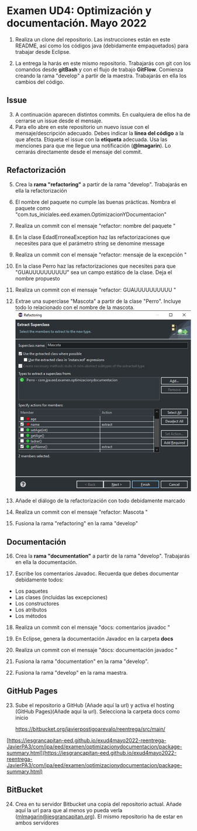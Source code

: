 # Examen UD4: Optimización y documentación. Mayo 2022
1.  Realiza un clone del repositorio. Las instrucciones están en este README, así como los códigos java (debidamente empaquetados) para trabajar desde Eclipse.  
   
2.  La entrega la harás en este mismo repositorio. Trabajarás con git con los comandos desde **gitBash** y con el flujo de trabajo **GitFlow**. Comienza creando la rama "develop" a partir de la maestra. Trabajarás en ella los cambios del código.


## Issue
3. A continuación aparecen distintos commits. En cualquiera de ellos ha de cerrarse un issue desde el mensaje. 
4. Para ello abre en este repositorio un nuevo issue con el mensaje/descripción adecuado. Debes indicar la **línea del código** a la que afecta. Etiqueta el issue con la **etiqueta** adecuada. Usa las menciones para que me llegue una notificación (**@lmagarin**). Lo cerrarás directamente desde el mensaje del commit.

## Refactorización
5. Crea la **rama "refactoring"** a partir de la rama "develop". Trabajarás en ella la refactorización
   
6. El nombre del paquete no cumple las buenas prácticas. Nombra el paquete como "com.tus_iniciales.eed.examen.OptimizacionYDocumentacion"

7.  Realiza un commit con el mensaje "refactor: nombre del paquete " 


8.  En la clase EdadErroneaException haz las refactorizaciones que necesites para que el parámetro string se denomine message
   
9.  Realiza un commit con el mensaje "refactor: mensaje de la excepción " 
   
10. En la clase Perro haz las refactorizaciones que necesites para que "GUAUUUUUUUUUU" sea un campo estático de la clase. Deja el nombre propuesto

11. Realiza un commit con el mensaje "refactor: GUAUUUUUUUUUU " 

12. Extrae una superclase "Mascota" a partir de la clase "Perro". Incluye todo lo relacionado con el nombre de la mascota.
    ![img](img/1.JPG)
13. Añade el diálogo de la refactorización con todo debidamente marcado



14. Realiza un commit con el mensaje "refactor: Mascota "
15. Fusiona la rama "refactoring" en la rama "develop" 

## Documentación
16. Crea la **rama "documentation"** a partir de la rama "develop". Trabajarás en ella la documentación.

17. Escribe los comentarios Javadoc. Recuerda que debes documentar debidamente todos:

- Los paquetes 
- Las clases (incluidas las excepciones)
- Los constructores
- Los atributos
- Los métodos
 
18. Realiza un commit con el mensaje "docs: comentarios javadoc " 
19. En Eclipse, genera la documentación Javadoc en la carpeta **docs**

20. Realiza un commit con el mensaje "docs: documentación javadoc " 

21. Fusiona la rama "documentation" en la rama "develop". 

22. Fusiona la rama "develop" en la rama maestra. 

## GitHub Pages

23. Sube el repositorio a GitHub (Añade aquí la url) y activa el hosting (GitHub Pages)(Añade aquí la url). Selecciona la carpeta docs como inicio
    
    [    https://bitbucket.org/javierpostigoarevalo/reentrega/src/main/
](    https://bitbucket.org/javierpostigoarevalo/reentrega/src/main/)

[https://iesgrancapitan-eed.github.io/exud4mayo2022-reentrega-JavierPA3/com/jpa/eed/examen/optimizacionydocumentacion/package-summary.html](https://iesgrancapitan-eed.github.io/exud4mayo2022-reentrega-JavierPA3/com/jpa/eed/examen/optimizacionydocumentacion/package-summary.html)

## BitBucket

24. Crea en tu servidor Bitbucket una copia del repositorio actual. Añade aquí la url para que al menos yo pueda verla (mlmagarin@iesgrancapitan.org). El mismo repositorio ha de estar en ambos servidores 
